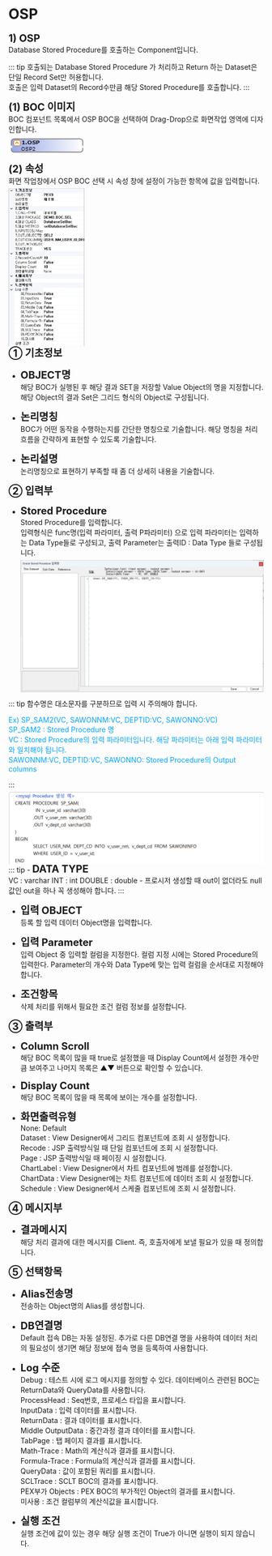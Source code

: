 # OSP

<!-- OSP-->
<b style="font-size: 20px">1) OSP</b><br/>
Database Stored Procedure를 호출하는 Component입니다.
<!-- Remark -->
::: tip <Badge type="tip" text="Remark" vertical="middle" /> 
  호출되는 Database Stored Procedure 가 처리하고 Return 하는 Dataset은 단일 Record Set만 허용합니다. <br/>
   호출은 입력 Dataset의 Record수만큼 해당 Stored Procedure를 호출합니다.
:::
<!-- -->

<b style="font-size: 20px">(1) BOC 이미지</b><br/>
BOC 컴포넌트 목록에서 OSP BOC을 선택하여 Drag-Drop으로 화면작업 영역에 디자인합니다. <br/>
<img src="../../.vuepress\public\documentation\service-model\BOC\InterfaceBOC\OSPBoc.png" style="position: relative;top: 5px; width:150px;"> <br/>

<b style="font-size: 20px">(2) 속성</b><br/>
화면 작업창에서 OSP BOC 선택 시 속성 창에 설정이 가능한 항목에 값을 입력합니다. <br/>
<img src="../../.vuepress\public\documentation\service-model\BOC\InterfaceBOC\Property(2).png" style="position: relative;top: 5px; width:150px;"> <br/>
<b style="font-size: 20px">➀ 기초정보 </b><br/>
- <b style="font-size: 20px">OBJECT명 </b><br/>
해당 BOC가 실행된 후 해당 결과 SET을 저장할 Value Object의 명을 지정합니다. 해당 Object의 결과 Set은 그리드 형식의 Object로 구성됩니다.<br/>

- <b style="font-size: 20px">논리명칭 </b><br/>
BOC가 어떤 동작을 수행하는지를 간단한 명칭으로 기술합니다. 해당 명칭을 처리 흐름을 간략하게 표현할 수 있도록 기술합니다.<br/>

- <b style="font-size: 20px">논리설명 </b><br/>
논리명칭으로 표현하기 부족할 때 좀 더 상세히 내용을 기술합니다.

<b style="font-size: 20px">➁ 입력부</b><br/>
- <b style="font-size: 20px">Stored Procedure </b><br/>
Stored Procedure를 입력합니다.<br/>
입력형식은 func명(입력 파라미터, 출력 P파라미터) 으로 입력 파라미터는 입력하는 Data Type들로 구성되고, 출력 Parameter는 출력ID : Data Type 들로 구성됩니다. <br/>
<img src="../../.vuepress\public\documentation\service-model\BOC\InterfaceBOC\StoredProcedure.png" style="position: relative;top: 5px;"> <br/>
<!-- Remark -->
::: tip <Badge type="tip" text="Remark" vertical="middle" /> 
  함수명은 대소문자를 구분하므로 입력 시 주의해야 합니다.
  <p style="color: rgb(0, 164, 255);">
  Ex) SP_SAM2(VC, SAWONNM:VC, DEPTID:VC, SAWONNO:VC) <br/>
        SP_SAM2 : Stored Procedure 명 <br/>
        VC : Stored Procedure의 입력 파라미터입니다. 해당 파라미터는 아래 입력 파라미터와 일치해야 됩니다. <br/>
            SAWONNM:VC, DEPTID:VC, SAWONNO: Stored Procedure의 Output columns
  </p>
:::
<!-- -->
<img src="../../.vuepress\public\documentation\service-model\BOC\InterfaceBOC\Procedure.png" style="position: relative;top: 5px;"> <br/>
<!-- Remark -->
::: tip <Badge type="tip" text="Remark" vertical="middle" /> 
- <b style="font-size: 20px">DATA TYPE</b><br/>
     VC : varchar    INT : int     DOUBLE : double
- 프로시저 생성할 때 out이 없더라도 null값인 out을 하나 꼭 생성해야 합니다.
:::
<!-- -->

- <b style="font-size: 20px">입력 OBJECT </b><br/>
등록 할 입력 데이터 Object명을 입력합니다.

- <b style="font-size: 20px">입력 Parameter </b><br/>
입력 Object 중 입력할 컬럼을 지정한다. 컬럼 지정 시에는 Stored Procedure의 입력한다. Parameter의 개수와 Data Type에 맞는 입력 컬럼을 순서대로 지정해야 합니다.

- <b style="font-size: 20px">조건항목 </b><br/>
삭제 처리를 위해서 필요한 조건 컬럼 정보를 설정합니다.

<b style="font-size: 20px">➂ 출력부</b><br/>
- <b style="font-size: 20px">Column Scroll </b><br/>
해당 BOC 목록이 많을 때 true로 설정했을 때 Display Count에서 설정한 개수만큼 보여주고 나머지 목록은 ▲▼ 버튼으로 확인할 수 있습니다.

- <b style="font-size: 20px">Display Count </b><br/>
해당 BOC 목록이 많을 때 목록에 보이는 개수를 설정합니다.

- <b style="font-size: 20px">화면출력유형 </b><br/>
None: Default<br/>
Dataset : View Designer에서 그리드 컴포넌트에 조회 시 설정합니다. <br/>
Recode : JSP 출력방식일 때 단일 컴포넌트에 조회 시 설정합니다. <br/>
Page : JSP 출력방식일 때 페이징 시 설정합니다.<br/>
ChartLabel : View Designer에서 차트 컴포넌트에 범례를 설정합니다.<br/>
ChartData : View Designer에는 차트 컴포넌트에 데이터 조회 시 설정합니다. <br/>
Schedule : View Designer에서 스케줄 컴포넌트에 조회 시 설정합니다.<br/>

<b style="font-size: 20px">➃ 메시지부</b><br/>
- <b style="font-size: 20px">결과메시지 </b><br/>
해당 처리 결과에 대한 메시지를 Client. 즉, 호출자에게 보낼 필요가 있을 때 정의합니다.

<b style="font-size: 20px">➄ 선택항목</b><br/>
- <b style="font-size: 20px">Alias전송명 </b><br/>
전송하는 Object명의 Alias를 생성합니다.

- <b style="font-size: 20px">DB연결명 </b><br/>
Default 접속 DB는 자동 설정된. 추가로 다른 DB연결 명을 사용하여 데이터 처리의 필요성이 생기면 해당 정보에 접속 명을 등록하여 사용합니다.

- <b style="font-size: 20px">Log 수준 </b><br/>
Debug : 테스트 시에 로그 메시지를 정의할 수 있다. 데이터베이스 관련된 BOC는 ReturnData와 QueryData를 사용합니다.<br/>
ProcessHead : Seq번호, 프로세스 타입을 표시합니다.<br/>
InputData : 입력 데이터를 표시합니다.<br/>
ReturnData : 결과 데이터를 표시합니다.<br/>
Middle OutputData : 중간과정 결과 데이터를 표시합니다.<br/>
TabPage : 탭 페이지 결과를 표시합니다.<br/>
Math-Trace : Math의 계산식과 결과를 표시합니다.<br/>
Formula-Trace : Formula의 계산식과 결과를 표시합니다.<br/>
QueryData : 값이 포함된 쿼리를 표시합니다.<br/>
SCLTrace : SCLT BOC의 결과를 표시합니다.<br/>
PEX부가 Objects : PEX BOC의 부가적인 Object의 결과를 표시합니다.<br/>
미사용 : 조건 컬럼부의 계산식값을 표시합니다.<br/>

- <b style="font-size: 20px">실행 조건 </b><br/>
실행 조건에 값이 있는 경우 해당 실행 조건이 True가 아니면 실행이 되지 않습니다.